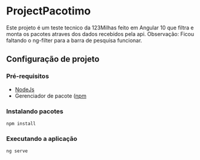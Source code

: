# ProjectPacotimo

Este projeto é um teste tecnico da 123Milhas feito em Angular 10 que filtra e monta os pacotes atraves dos dados recebidos pela api.
Observação: Ficou faltando o ng-filter para a barra de pesquisa funcionar.



## Configuração de projeto
### Pré-requisitos
* [NodeJs](https://nodejs.org/en/)
* Gerenciador de pacote ([npm](https://www.npmjs.com/get-npm)

### Instalando pacotes
```
npm install
```

### Executando a aplicação
```
ng serve
```
